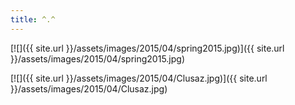 ```yaml
---
title: ^.^
---
```


[![]({{ site.url }}/assets/images/2015/04/spring2015.jpg)]({{ site.url }}/assets/images/2015/04/spring2015.jpg)

[![]({{ site.url }}/assets/images/2015/04/Clusaz.jpg)]({{ site.url }}/assets/images/2015/04/Clusaz.jpg)
